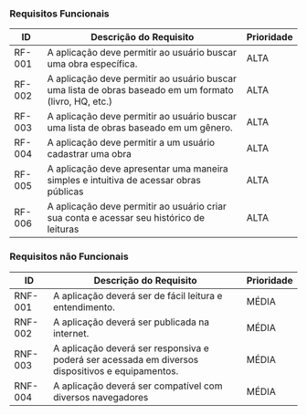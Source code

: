 ### Requisitos Funcionais

| ID     | Descrição do Requisito                                                                                            | Prioridade |
|--------|-------------------------------------------------------------------------------------------------------------------|------------|
| RF-001 | A aplicação deve permitir ao usuário buscar uma obra específica.                                                  | ALTA       |
| RF-002 | A aplicação deve permitir ao usuário buscar uma lista de obras baseado em um formato (livro, HQ, etc.)            | ALTA       |
| RF-003 | A aplicação deve permitir ao usuário buscar uma lista de obras baseado em um gênero.                              | ALTA       |
| RF-004 | A aplicação deve permitir a um usuário cadastrar uma obra                                                         | ALTA       |
| RF-005 | A aplicação deve apresentar uma maneira simples e intuitiva de acessar obras públicas                             | ALTA       |
| RF-006 | A aplicação deve permitir ao usuário criar sua conta e acessar seu histórico de leituras                          | ALTA       |

### Requisitos não Funcionais

| ID      | Descrição do Requisito                                                                           | Prioridade |
|---------|--------------------------------------------------------------------------------------------------|------------|
| RNF-001 | A aplicação deverá ser de fácil leitura e entendimento.                                          | MÉDIA      |
| RNF-002 | A aplicação deverá ser publicada na internet.                                                    | MÉDIA      |
| RNF-003 | A aplicação deverá ser responsiva e poderá ser acessada em diversos dispositivos e equipamentos. | MÉDIA      |
| RNF-004 | A aplicação deverá ser compatível com diversos navegadores                                       | MÉDIA      |
